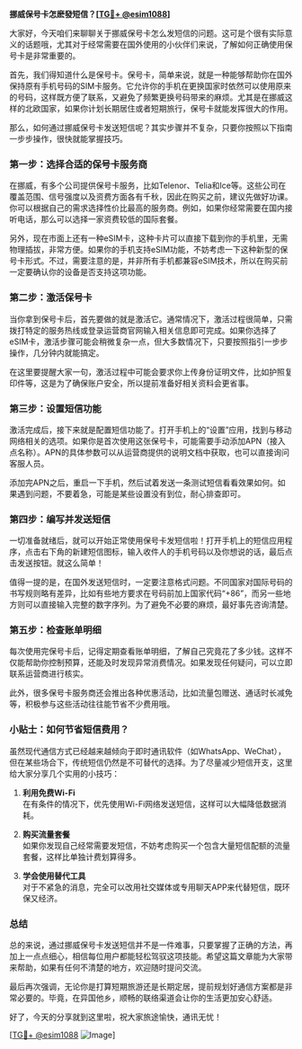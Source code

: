 **挪威保号卡怎麽發短信？[[TG💪+ @esim1088](https://t.me/s/esim1088)]**

大家好，今天咱们来聊聊关于挪威保号卡怎么发短信的问题。这可是个很有实际意义的话题哦，尤其对于经常需要在国外使用的小伙伴们来说，了解如何正确使用保号卡是非常重要的。

首先，我们得知道什么是保号卡。保号卡，简单来说，就是一种能够帮助你在国外保持原有手机号码的SIM卡服务。它允许你的手机在更换国家时依然可以使用原来的号码，这样既方便了联系，又避免了频繁更换号码带来的麻烦。尤其是在挪威这样的北欧国家，如果你计划长期居住或者短期旅行，保号卡就能发挥很大的作用。

那么，如何通过挪威保号卡发送短信呢？其实步骤并不复杂，只要你按照以下指南一步步操作，很快就能掌握技巧。

### **第一步：选择合适的保号卡服务商**
在挪威，有多个公司提供保号卡服务，比如Telenor、Telia和Ice等。这些公司在覆盖范围、信号强度以及资费方面各有千秋，因此在购买之前，建议先做好功课。你可以根据自己的需求选择性价比最高的服务商。例如，如果你经常需要在国内接听电话，那么可以选择一家资费较低的国际套餐。

另外，现在市面上还有一种eSIM卡，这种卡片可以直接下载到你的手机里，无需物理插拔，非常方便。如果你的手机支持eSIM功能，不妨考虑一下这种新型的保号卡形式。不过，需要注意的是，并非所有手机都兼容eSIM技术，所以在购买前一定要确认你的设备是否支持这项功能。

### **第二步：激活保号卡**
当你拿到保号卡后，首先要做的就是激活它。通常情况下，激活过程很简单，只需拨打特定的服务热线或登录运营商官网输入相关信息即可完成。如果你选择了eSIM卡，激活步骤可能会稍微复杂一点，但大多数情况下，只要按照指引一步步操作，几分钟内就能搞定。

在这里要提醒大家一句，激活过程中可能会要求你上传身份证明文件，比如护照复印件等，这是为了确保账户安全，所以提前准备好相关资料会更省事。

### **第三步：设置短信功能**
激活完成后，接下来就是配置短信功能了。打开手机上的“设置”应用，找到与移动网络相关的选项。如果你是首次使用这张保号卡，可能需要手动添加APN（接入点名称）。APN的具体参数可以从运营商提供的说明文档中获取，也可以直接询问客服人员。

添加完APN之后，重启一下手机，然后试着发送一条测试短信看看效果如何。如果遇到问题，不要着急，可能是某些设置没有到位，耐心排查即可。

### **第四步：编写并发送短信**
一切准备就绪后，就可以开始正常使用保号卡发短信啦！打开手机上的短信应用程序，点击右下角的新建短信图标，输入收件人的手机号码以及你想说的话，最后点击发送按钮。就这么简单！

值得一提的是，在国外发送短信时，一定要注意格式问题。不同国家对国际号码的书写规则略有差异，比如有些地方要求在号码前加上国家代码“+86”，而另一些地方则可以直接输入完整的数字序列。为了避免不必要的麻烦，最好事先咨询清楚。

### **第五步：检查账单明细**
每次使用完保号卡后，记得定期查看账单明细，了解自己究竟花了多少钱。这样不仅能帮助你控制预算，还能及时发现异常消费情况。如果发现任何疑问，可以立即联系运营商进行核实。

此外，很多保号卡服务商还会推出各种优惠活动，比如流量包赠送、通话时长减免等，积极参与这些活动往往能节省不少费用哦。

### **小贴士：如何节省短信费用？**

虽然现代通信方式已经越来越倾向于即时通讯软件（如WhatsApp、WeChat），但在某些场合下，传统短信仍然是不可替代的选择。为了尽量减少短信开支，这里给大家分享几个实用的小技巧：

1. **利用免费Wi-Fi**  
   在有条件的情况下，优先使用Wi-Fi网络发送短信，这样可以大幅降低数据消耗。
   
2. **购买流量套餐**  
   如果你发现自己经常需要发短信，不妨考虑购买一个包含大量短信配额的流量套餐，这样比单独计费划算得多。

3. **学会使用替代工具**  
   对于不紧急的消息，完全可以改用社交媒体或专用聊天APP来代替短信，既环保又经济。

### **总结**

总的来说，通过挪威保号卡发送短信并不是一件难事，只要掌握了正确的方法，再加上一点点细心，相信每位用户都能轻松驾驭这项技能。希望这篇文章能为大家带来帮助，如果有任何不清楚的地方，欢迎随时提问交流。

最后再次强调，无论你是打算短期旅游还是长期定居，提前规划好通信方案都是非常必要的。毕竟，在异国他乡，顺畅的联络渠道会让你的生活更加安心舒适。

好了，今天的分享就到这里啦，祝大家旅途愉快，通讯无忧！ 

[[TG💪+ @esim1088](https://t.me/s/esim1088) ![Image](https://i.postimg.cc/4NQfJmqS/Snipaste-2025-05-13-00-14-12.png)]
